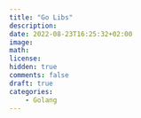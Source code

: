 ```yaml
---
title: "Go Libs"
description: 
date: 2022-08-23T16:25:32+02:00
image: 
math: 
license: 
hidden: true
comments: false
draft: true
categories:
    - Golang
---
```


